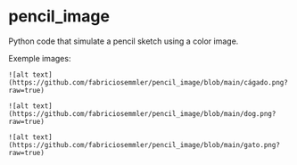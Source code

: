 # pencil_image
Python code that simulate a pencil sketch using a color image.

Exemple images:

```
![alt text](https://github.com/fabriciosemmler/pencil_image/blob/main/cágado.png?raw=true)
```

```
![alt text](https://github.com/fabriciosemmler/pencil_image/blob/main/dog.png?raw=true)
```

```
![alt text](https://github.com/fabriciosemmler/pencil_image/blob/main/gato.png?raw=true)
```

